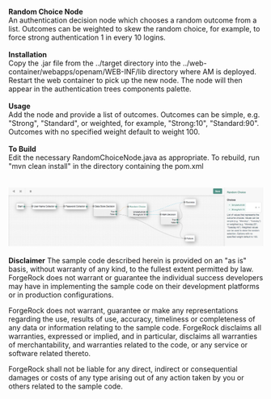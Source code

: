 <b>Random Choice Node</b>
<br/>
An authentication decision node which chooses a random outcome from a list. Outcomes can be weighted to skew the random choice, for example, to force strong authentication 1 in every 10 logins.
<br/>
<br/>
<b>Installation</b>
<br/>
Copy the .jar file from the ../target directory into the ../web-container/webapps/openam/WEB-INF/lib directory where AM is deployed.  Restart the web container to pick up the new node.  The node will then appear in the authentication trees components palette.
<br/>
<br/>
<b>Usage</b>
<br/>
Add the node and provide a list of outcomes. Outcomes can be simple, e.g. "Strong", "Standard", or weighted, for example, "Strong:10", "Standard:90". Outcomes with no specified weight default to weight 100.
<br/>
<br/>
<b>To Build</b>
<br/>
Edit the necessary RandomChoiceNode.java as appropriate.  To rebuild, run "mvn clean install" in the directory containing the pom.xml
<br/>
<br/>
<br/>
![ScreenShot](./randomchoice.png)
<br/>
<br/>
<b>Disclaimer</b>
The sample code described herein is provided on an "as is" basis, without warranty of any kind, to the fullest extent permitted by law. ForgeRock does not warrant or guarantee the individual success developers may have in implementing the sample code on their development platforms or in production configurations.

ForgeRock does not warrant, guarantee or make any representations regarding the use, results of use, accuracy, timeliness or completeness of any data or information relating to the sample code. ForgeRock disclaims all warranties, expressed or implied, and in particular, disclaims all warranties of merchantability, and warranties related to the code, or any service or software related thereto.

ForgeRock shall not be liable for any direct, indirect or consequential damages or costs of any type arising out of any action taken by you or others related to the sample code.